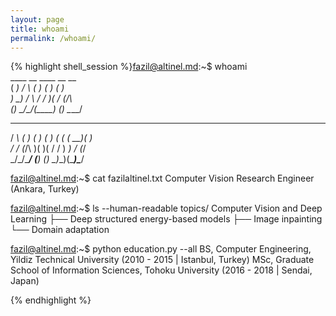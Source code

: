 ```yaml
---
layout: page
title: whoami
permalink: /whoami/
---
```


{% highlight shell_session %}fazil@altinel.md:~$ whoami      
       ____   __   ____   __   __         
      (  __) / _\ (__  ) (  ) (  )        
       ) _) /    \ / _/   )(  / (_/\      
      (__)  \_/\_/(____) (__) \____/      
  __   __    ____   __   __ _  ____  __   
 / _\ (  )  (_  _) (  ) (  ( \(  __)(  )  
/    \/ (_/\  )(    )(  /    / ) _) / (_/\
\_/\_/\____/ (__)  (__) \_)__)(____)\____/

fazil@altinel.md:~$ cat fazilaltinel.txt
Computer Vision Research Engineer
(Ankara, Turkey)

fazil@altinel.md:~$ ls --human-readable topics/
Computer Vision and Deep Learning
├── Deep structured energy-based models
├── Image inpainting
└── Domain adaptation

fazil@altinel.md:~$ python education.py --all
BS, Computer Engineering, Yildiz Technical University (2010 - 2015 | Istanbul, Turkey)
MSc, Graduate School of Information Sciences, Tohoku University (2016 - 2018 | Sendai, Japan)

{% endhighlight %}

<!--- ASCII graphic was generated using http://patorjk.com/software/taag/ --->
